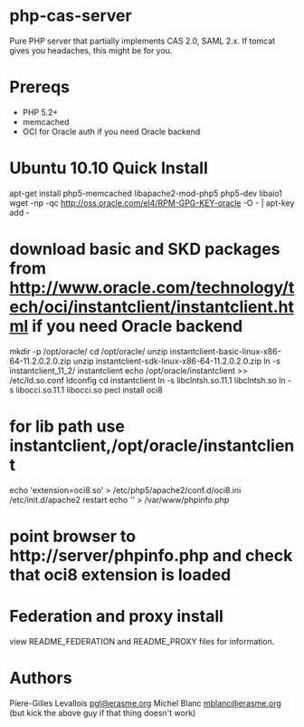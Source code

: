 php-cas-server
==============

Pure PHP server that partially implements CAS 2.0, SAML 2.x. If tomcat gives you headaches, this might be for you.

Prereqs
=======

- PHP 5.2+
- memcached
- OCI for Oracle auth if you need Oracle backend

Ubuntu 10.10 Quick Install
==========================

apt-get install php5-memcached libapache2-mod-php5 php5-dev libaio1
wget -np -qc http://oss.oracle.com/el4/RPM-GPG-KEY-oracle -O - | apt-key add -
# download basic and SKD packages from http://www.oracle.com/technology/tech/oci/instantclient/instantclient.html if you need Oracle backend
mkdir -p /opt/oracle/
cd /opt/oracle/
unzip instantclient-basic-linux-x86-64-11.2.0.2.0.zip
unzip instantclient-sdk-linux-x86-64-11.2.0.2.0.zip
ln -s instantclient_11_2/ instantclient
echo /opt/oracle/instantclient >> /etc/ld.so.conf
ldconfig
cd instantclient
ln -s libclntsh.so.11.1 libclntsh.so
ln -s libocci.so.11.1 libocci.so
pecl install oci8
# for lib path use instantclient,/opt/oracle/instantclient
echo 'extension=oci8.so' > /etc/php5/apache2/conf.d/oci8.ini
/etc/init.d/apache2 restart
echo '<?phpinfo();?>' > /var/www/phpinfo.php
# point browser to http://server/phpinfo.php and check that oci8 extension is loaded

Federation and proxy install
===========================
view README_FEDERATION and README_PROXY files for information.


Authors
=======
Piere-Gilles Levallois <pgl@erasme.org>
Michel Blanc <mblanc@erasme.org> (but kick the above guy if that thing doesn't work)

